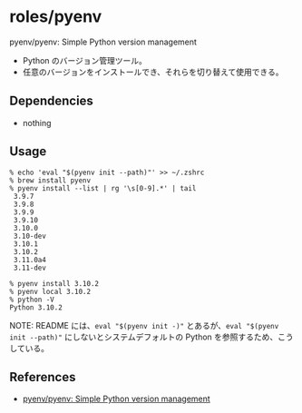 # roles/pyenv
pyenv/pyenv: Simple Python version management

- Python のバージョン管理ツール。
- 任意のバージョンをインストールでき、それらを切り替えて使用できる。



## Dependencies
- nothing



## Usage
```
% echo 'eval "$(pyenv init --path)"' >> ~/.zshrc
% brew install pyenv
% pyenv install --list | rg '\s[0-9].*' | tail
 3.9.7
 3.9.8
 3.9.9
 3.9.10
 3.10.0
 3.10-dev
 3.10.1
 3.10.2
 3.11.0a4
 3.11-dev

% pyenv install 3.10.2
% pyenv local 3.10.2
% python -V
Python 3.10.2
```

NOTE: README には、`eval "$(pyenv init -)"` とあるが、`eval "$(pyenv init --path)"` にしないとシステムデフォルトの Python を参照するため、こうしている。



## References
- [pyenv/pyenv: Simple Python version management](https://github.com/pyenv/pyenv)

